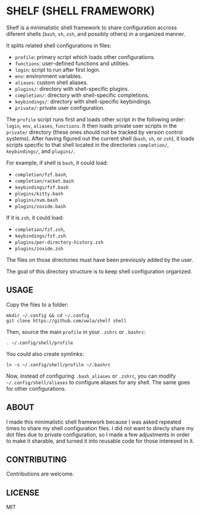 # SHELF (SHELL FRAMEWORK)

Shelf is a minimalistic shell framework to share configuration accross  diferent
shells (`bash`, `sh`, `zsh`, and possibly others) in a organized manner.

It splits related shell configurations in files:

- `profile`: primary script which loads other configurations.
- `functions`: user-defined functions and utilities.
- `login`: script to run after first login.
- `env`: environment variables.
- `aliases`: custom shell aliases.
- `plugins/`: directory with shell-specific plugins.
- `completion/`: directory with shell-specific completions.
- `keybindings/`: directory with shell-specific keybindings.
- `private/`: private user configuration.

The `profile` script runs first and loads other script in the  following  order:
`login`, `env`, `aliases`, `functions`. It then loads private  user  scripts  in
the `private/` directory (these ones should not be tracked  by  version  control
systems). After having figured out the current shell (`bash`, `sh`,  or  `zsh`),
it  loads  scripts  specific  to  that  shell   located   in   the   directories
`completion/`, `keybindings/`, and `plugins/`.

For example, if shell is `bash`, it could load:

- `completion/fzf.bash`,
- `completion/racket.bash`
- `keybindings/fzf.bash`
- `plugins/kitty.bash`
- `plugins/nvm.bash`
- `plugins/zoxide.bash`

If it is `zsh`, it could load:

- `completion/fzf.zsh`,
- `keybindings/fzf.zsh`
- `plugins/per-directory-history.zsh`
- `plugins/zoxide.zsh`

The files on those directories must have been previously added by the user.

The goal of this directory structure is to keep shell configuration organized.

## USAGE

Copy the files to a folder:

```shell
mkdir ~/.config && cd ~/.config
git clone https://github.com/uwla/shelf shell
```

Then, source the main `profile` in your `.zshrc` or `.bashrc`:

```shell
. ~/.config/shell/profile
```

You could also create symlinks:

```
ln -s ~/.config/shell/profile ~/.bashrc
```

Now,  instead  of  configuring  `.bash_aliases`  or  `.zshrc`,  you  can  modify
`~/.config/shell/aliases` to configure aliases for any shell. The same goes  for
other configurations.

## ABOUT

I made this minimalistic shell framework because I was asked repeated  times  to
share my shell configuration files. I did not want to direcly share my dot files
due to private configuration, so I made a few adjustments in order  to  make  it
sharable, and turned it into reusable code for those interesed in it.

## CONTRIBUTING

Contributions are welcome.

## LICENSE

MIT

